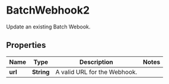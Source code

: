 

# BatchWebhook2

Update an existing Batch Webook.

## Properties

| Name | Type | Description | Notes |
|------------ | ------------- | ------------- | -------------|
|**url** | **String** | A valid URL for the Webhook. |  |



